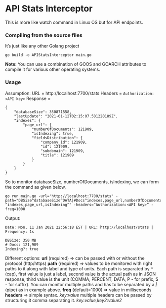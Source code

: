 # API Stats Interceptor
This is more like watch command in Linux OS but for API endpoints. 

### Compiling from the source files
It’s just like any other Golang project

`go build -o APIStatsInterceptor main.go`

**Note**: You can use a combination of GOOS and GOARCH attributes to compile it for various other operating systems.

### Usage
Assumption:
URL = http://localhost:7700/stats
Headers = `Authorization: <API key>`
Response =
```
{
    "databaseSize": 350871558,
    "lastUpdate": "2021-01-12T02:15:07.501220189Z",
    "indexes": {
        "page_url": {
            "numberOfDocuments": 121909,
            "isIndexing": true,
            "fieldsDistribution": {
                "company_id": 121909,
                "id": 121909,
                "subdomain": 121909,
                "title": 121909
            }
        }
    }
}

```

So to monitor databaseSize, numberOfDocuments, isIndexing, we can form the command as given below,

```
go run main.go -url="http://localhost:7700/stats" -path="DBSize^databaseSize^DATA|#Docs^indexes,page_url,numberOfDocuments^COMMA|Indexing?^indexes,page_url,isIndexing^" -headers=“Authorization:<API key>” -freq=1000
```

Output:
```
Date: Mon, 11 Jan 2021 22:56:18 EST | URL: http://localhost/stats | Frequency: 1s

DBSize: 350 MB
# Docs: 121,909
Indexing?: true
```

Different options:
**url** (required) => can be passed with or without the protocol (http/https)
**path** (required) => values to be monitored with right paths to it along with label and type of units. Each path is separated by _^_ (cap), first value is just a label, second value is the actual path as in JSON response, third value is the unit (COMMA, PERCENT, DATA, P<val> - for prefix, S<val> - for suffix). You can monitor multiple paths and has to be separated by a _|_ (pipe) as in example above.
**freq** (default=1000) => value in milliseconds
**headers** => simple syntax. _key:value_ multiple headers can be passed by structuring it comma separating it. _key:value,key2:value2_
